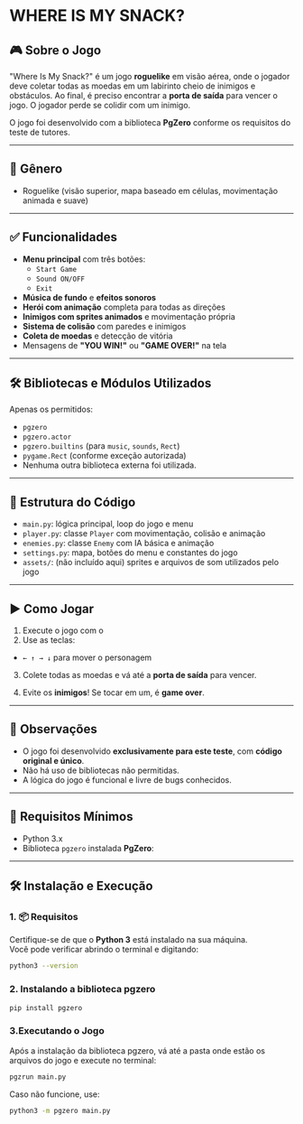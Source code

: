 # WHERE IS MY SNACK?

## 🎮 Sobre o Jogo

"Where Is My Snack?" é um jogo **roguelike** em visão aérea, onde o jogador deve coletar todas as moedas em um labirinto cheio de inimigos e obstáculos. Ao final, é preciso encontrar a **porta de saída** para vencer o jogo. O jogador perde se colidir com um inimigo.

O jogo foi desenvolvido com a biblioteca **PgZero** conforme os requisitos do teste de tutores.

---

## 🧩 Gênero

- Roguelike (visão superior, mapa baseado em células, movimentação animada e suave)

---

## ✅ Funcionalidades

- **Menu principal** com três botões:
  - `Start Game`
  - `Sound ON/OFF`
  - `Exit`
- **Música de fundo** e **efeitos sonoros**
- **Herói com animação** completa para todas as direções
- **Inimigos com sprites animados** e movimentação própria
- **Sistema de colisão** com paredes e inimigos
- **Coleta de moedas** e detecção de vitória
- Mensagens de **"YOU WIN!"** ou **"GAME OVER!"** na tela

---

## 🛠️ Bibliotecas e Módulos Utilizados

Apenas os permitidos:

- `pgzero`
- `pgzero.actor`
- `pgzero.builtins` (para `music`, `sounds`, `Rect`)
- `pygame.Rect` (conforme exceção autorizada)
- Nenhuma outra biblioteca externa foi utilizada.

---

## 🧠 Estrutura do Código

- `main.py`: lógica principal, loop do jogo e menu
- `player.py`: classe `Player` com movimentação, colisão e animação
- `enemies.py`: classe `Enemy` com IA básica e animação
- `settings.py`: mapa, botões do menu e constantes do jogo
- `assets/`: (não incluído aqui) sprites e arquivos de som utilizados pelo jogo

---

## ▶️ Como Jogar

1. Execute o jogo com o 
2. Use as teclas:
- `← ↑ → ↓` para mover o personagem

3. Colete todas as moedas e vá até a **porta de saída** para vencer.

4. Evite os **inimigos**! Se tocar em um, é **game over**.

---

## 📁 Observações

- O jogo foi desenvolvido **exclusivamente para este teste**, com **código original e único**.
- Não há uso de bibliotecas não permitidas.
- A lógica do jogo é funcional e livre de bugs conhecidos.

---

## 🚀 Requisitos Mínimos

- Python 3.x
- Biblioteca `pgzero` instalada
**PgZero**:

---
## 🛠️ Instalação e Execução

### 1. 📦 Requisitos

Certifique-se de que o **Python 3** está instalado na sua máquina.  
Você pode verificar abrindo o terminal e digitando:

```bash
python3 --version
```

### 2. Instalando a biblioteca pgzero
```bash
pip install pgzero
```

### 3.Executando o Jogo
Após a instalação da biblioteca pgzero, vá até a pasta onde estão os arquivos do jogo e execute no terminal:
```bash
pgzrun main.py
```
Caso não funcione, use:
```bash
python3 -m pgzero main.py
```

